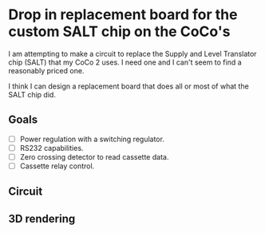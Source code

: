 # Drop in replacement board for the custom SALT chip on the CoCo's

I am attempting to make a circuit to replace the Supply and Level Translator chip (SALT) that my CoCo 2 uses.
I need one and I can't seem to find a reasonably priced one.

I think I can design a replacement board that does all or most of what the SALT chip did.

## Goals
- [ ] Power regulation with a switching regulator.
- [ ] RS232 capabilities.
- [ ] Zero crossing detector to read cassette data.
- [ ] Cassette relay control.

## Circuit

## 3D rendering
